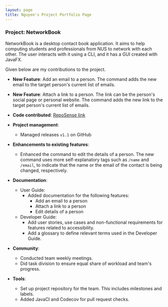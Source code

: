 ```yaml
---
layout: page
title: Nguyen's Project Portfolio Page
---
```


### Project: NetworkBook

NetworkBook is a desktop contact book application. It aims to help computing students and professionals from NUS to network with each other. The user interacts with it using a CLI, and it has a GUI created with JavaFX.

Given below are my contributions to the project.

* **New Feature**: Add an email to a person.
The command adds the new email to the target person's current list of emails.

* **New Feature**: Attach a link to a person.
The link can be the person's social page or personal website.
The command adds the new link to the target person's current list of emails.

* **Code contributed**: [RepoSense link]()

* **Project management**:
  * Managed releases `v1.1` on GitHub

* **Enhancements to existing features**:
  * Enhanced the command to edit the details of a person.
  The new command uses more self-explanatory tags such as `/name` and `/email`,
  to indicate that the name or the email of the contact is being changed,
  respectively.

* **Documentation**:
  * User Guide:
    * Added documentation for the following features:
      * Add an email to a person
      * Attach a link to a person
      * Edit details of a person
  * Developer Guide:
    * Add user stories, use cases and non-functional requirements
    for features related to accessibility.
    * Add a glossary to define relevant terms used in the Developer Guide.

* **Community**:
  * Conducted team weekly meetings.
  * Did task division to ensure equal share of workload and team's progress.

* **Tools**:
  * Set up project repository for the team.
  This includes milestones and labels.
  * Added JavaCI and Codecov for pull request checks.
